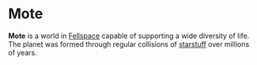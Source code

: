 # Mote

**Mote** is a world in [Fellspace](../astronomy/fellspace) capable of supporting a wide diversity of life. The planet was formed through regular collisions of [starstuff](../artifacts/starstuff.md) over millions of years.
